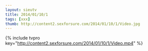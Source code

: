 ```yaml
--- 
layout: sieutv
title: 2014/01/10/1
tags: [xxx]
thumb: http://content2.sexforsure.com/2014/01/10/1/Video.jpg
---
```

{% include tvpro key="http://content2.sexforsure.com/2014/01/10/1/Video.mp4" %} 
